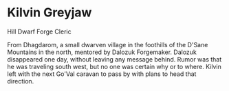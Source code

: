 # Kilvin Greyjaw

Hill Dwarf
Forge Cleric

From Dhagdarom, a small dwarven village in the foothills of the D'Sane Mountains in the north, mentored by Dalozuk Forgemaker.  Dalozuk disappeared one day, without leaving any message behind.  Rumor was that he was traveling south west, but no one was certain why or to where.  Kilvin left with the next Go'Val caravan to pass by with plans to head that direction.
